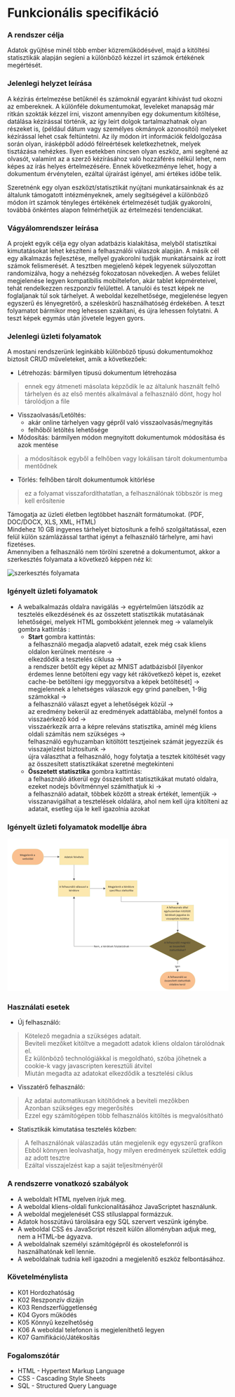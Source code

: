 # Funkcionális specifikáció

### A rendszer célja

Adatok gyűjtése minél több ember közreműködésével, majd a kitöltési statisztikák alapján segíeni a különböző kézzel írt számok értékének megértését.

### Jelenlegi helyzet leírása

A kézírás értelmezése betűknél és számoknál egyaránt kihívást tud okozni az embereknek.
A különféle dokumentumokat, leveleket manapság már ritkán szokták kézzel írni, viszont amennyiben
egy dokumentum kitöltése, datálása kézírással történik, az így leírt dolgok tartalmazhatnak olyan részeket is,
(például dátum vagy személyes okmányok azonosítói) melyeket kézírással lehet csak feltüntetni. 
Az ily módon írt információk feldolgozása során olyan, írásképből adódó félreértések keletkezhetnek, melyek tisztázása nehézkes. 
Ilyen esetekben nincsen olyan eszköz, ami segítené az olvasót, valamint az a szerző kézírásához való hozzáférés nélkül lehet, 
nem képes az írás helyes értelmezésére. Ennek következménye lehet, hogy a dokumentum érvénytelen, 
ezáltal újraírást igényel, ami értékes időbe telik.

Szeretnénk egy olyan eszközt/statisztikát nyújtani munkatársainknak és az általunk támogatott intézményeknek, 
amely segítségével a különböző módon írt számok tényleges értékének értelmezését tudják gyakorolni, 
továbbá önkéntes alapon felmérhetjük az értelmezési tendenciákat.

### Vágyálomrendszer leírása

A projekt egyik célja egy olyan adatbázis kialakítása, melyből statisztikai kimutatásokat lehet készíteni a felhasználói válaszok alapján. 
A másik cél egy alkalmazás fejlesztése, mellyel gyakorolni tudják munkatársaink az írott számok felismerését.
A tesztben megjelenő képek legyenek súlyozottan randomizálva, hogy a nehézség fokozatosan növekedjen. 
A webes felület megjelenése legyen kompatibilis mobiltelefon, akár tablet képméreteivel, tehát rendelkezzen reszponzív felülettel. 
A tanulói és teszt képek ne foglaljanak túl sok tárhelyet. A weboldal kezelhetősége, megjelenése legyen egyszerű és lényegretörő, 
a széleskörű használhatóség érdekében. A teszt folyamatot bármikor meg lehessen szakítani, és újra lehessen folytatni. 
A teszt képek egymás után jövetele legyen gyors.

### Jelenlegi üzleti folyamatok

A mostani rendszerünk leginkább különböző típusú dokumentumokhoz biztosít CRUD műveleteket, amik a következőek:
- Létrehozás: bármilyen típusú dokumentum létrehozása 
> ennek egy átmeneti másolata képződik le az általunk használt felhő tárhelyen és az első mentés alkalmával a felhasználó dönt, hogy hol tárolódjon a file
- Visszaolvasás/Letöltés: 
    - akár online tárhelyen vagy gépről való visszaolvasás/megnyitás 
    - felhőből letöltés lehetősége
- Módosítás: bármilyen módon megnyitott dokumentumok módosítása és azok mentése 
> a módosítások egyből a felhőben vagy lokálisan tárolt dokumentumba mentődnek
- Törlés: felhőben tárolt dokumentumok kitörlése
> ez a folyamat visszafordíthatatlan, a felhasználónak többször is meg kell erősítenie  

Támogatja az üzleti életben legtöbbet használt formátumokat. (PDF, DOC/DOCX, XLS, XML, HTML)  
Mindehez 10 GB ingyenes tárhelyet biztosítunk a felhő szolgáltatással, ezen felül külön számlázással tarthat igényt a felhasználó tárhelyre, ami havi fizetéses.  
Amennyiben a felhasználó nem törölni szeretné a dokumentumot, akkor a szerkesztés folyamata a következő képpen néz ki:

![szerkesztés folyamata](images4documents/jelenlegi_szerkeszt%C3%A9s_folyamata.png)

### Igényelt üzleti folyamatok

- A webalkalmazás oldalra navigálás -> egyértelműen látszódik az tesztelés elkezdésének és az összetett statisztikák mutatásának lehetőségei, melyek HTML gombokként jelennek meg -> valamelyik gombra kattintás :
    - **Start** gombra kattintás:  
     a felhasználó megadja alapvető adatait, ezek még csak kliens oldalon kerülnek mentésre ->  
     elkezdődik a tesztelés ciklusa ->  
     a rendszer betölt egy képet az MNIST adatbázisból [ilyenkor érdemes lenne betölteni egy vagy két rákövetkező képet is, ezeket cache-be betölteni így meggyorsítva a képek betöltését] ->  
     megjelennek a lehetséges válaszok egy grind panelben, 1-9ig számokkal ->  
     a felhasználó választ egyet a lehetőségek közül ->  
     az eredmény bekerül az eredmények adattáblába, melynél fontos a visszaérkező kód ->  
     visszaérkezik arra a képre releváns statisztika, aminél még kliens oldali számítás nem szükséges ->  
     felhasználó egyhuzamban kitöltött tesztjeinek számát jegyezzük és visszajelzést biztosítunk ->  
     újra választhat a felhasználó, hogy folytatja a tesztek kitöltését vagy az összesített statisztikákat szeretné megtekinteni
    - **Összetett statisztika** gombra kattintás:  
     a felhasználó átkerül egy összesített statisztikákat mutató oldalra, ezeket nodejs bővítménnyel számíthatjuk ki ->  
     a felhasználó adatait, többek között a streak értékét, lementjük ->  
     visszanavigálhat a tesztelések oldalára, ahol nem kell újra kitölteni az adatait, esetleg úja le kell igazolnia azokat

### Igényelt üzleti folyamatok modellje ábra

![Igenyelt_uzleti_folyamatok](images4documents/Igenyelt_uzleti_folyamatok.png)


### Használati esetek

 - Új felhasználó:  
> Kötelező megadnia a szükséges adatait.  
> Beviteli mezőket kitöltve a megadott adatok kliens oldalon tárolódnak el.  
> Ez különböző technológiákkal is megoldható, szóba jöhetnek a cookie-k vagy javascripten keresztüli átvitel  
> Miután megadta az adatokat elkezdődik a tesztelési ciklus  

 - Visszatérő felhasználó:  
> Az adatai automatikusan kitöltődnek a beviteli mezőkben  
> Azonban szükséges egy megerősítés  
> Ezzel egy számítógépen több felhasználós kitöltés is megvalósítható  

 - Statisztikák kimutatása tesztelés közben:  
> A felhasználónak válaszadás után megjelenik egy egyszerű grafikon  
> Ebből könnyen leolvashatja, hogy milyen eredmények születtek eddig az adott tesztre  
> Ezáltal visszajelzést kap a saját teljesítményéről 

### A rendszerre vonatkozó szabályok

- A weboldalt HTML nyelven írjuk meg.
- A weboldal kliens-oldali funkcionalitásához JavaScriptet használunk.
- A weboldal megjelenését CSS stíluslappal formázzuk.
- Adatok hosszútávú tárolására egy SQL szervert veszünk igénybe.
- A weboldal CSS és JavaScript részeit külön álloményban adjuk meg, nem  a HTML-be ágyazva.
- A weboldalnak személyi számítógépről és okostelefonról is használhatónak kell lennie.
- A weboldalnak tudnia kell igazodni a megjelenítő eszköz felbontásához.

### Követelménylista

- K01 Hordozhatóság
- K02 Reszponzív dizájn
- K03 Rendszerfüggetlenség
- K04 Gyors működés
- K05 Könnyű kezelhetőség
- K06 A weboldal telefonon is megjeleníthető legyen
- K07 Gamifikáció/Játékosítás

### Fogalomszótár

- HTML - Hypertext Markup Language
- CSS - Cascading Style Sheets
- SQL - Structured Query Language